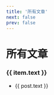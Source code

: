 ```yaml
---
title: '所有文章'
next: false
prev: false
---
```


<script setup>
  
  import { useData } from 'vitepress'

  let sidebar = useData().theme.getter().sidebar
  sidebar = sidebar.slice(1)
</script>
<h1>所有文章</h1>
<div v-for="item in sidebar">
  <h3>{{ item.text }}</h3>
  <ul>
    <li v-for="post in item.items">
      <a :href="post.link">{{ post.text }}</a>
    </li>
  </ul>
</div>
